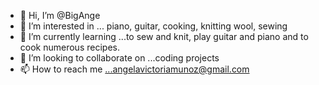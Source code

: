 - 👋 Hi, I’m @BigAnge
- 👀 I’m interested in ... piano, guitar, cooking, knitting wool, sewing
- 🌱 I’m currently learning ...to sew and knit, play guitar and piano and to cook numerous recipes.
- 💞️ I’m looking to collaborate on ...coding projects
- 📫 How to reach me ...angelavictoriamunoz@gmail.com

<!---
BigAnge/BigAnge is a ✨ special ✨ repository because its `README.md` (this file) appears on your GitHub profile.
You can click the Preview link to take a look at your changes.
--->
